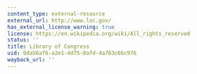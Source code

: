 ```yaml
---
content_type: external-resource
external_url: http://www.loc.gov/
has_external_license_warning: true
license: https://en.wikipedia.org/wiki/All_rights_reserved
status: ''
title: Library of Congress
uid: 0da56af6-a2e1-4d75-8afd-4a783c66c976
wayback_url: ''
---
```

